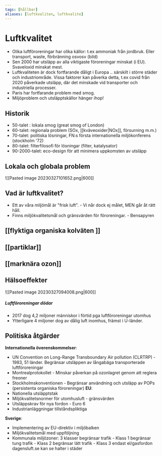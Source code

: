 ```yaml
---
tags: [hållbar]
aliases: [luftkvaliten, luftkvalite]
---
```

# Luftkvalitet
- Olika luftföroreningar har olika källor: t.ex ammoniak från jordbruk. Eller transport, waste, förbränning osvosv
(bild)
- Sen 2000 har utsläpp av alla viktigaste föroreningar minskat (i EU). Svaveloxid minskat mest. 
- Luftkvaliteten är dock fortfarande dåligt i Europa .. särskilt i större städer och industriområde. Vissa faktorer kan påverka detta, t.ex covid från 2020 påverkade  utsläpp, där det minskade vid transporter och industriella processer. 
- Paris har fortfarande problem med smog.
- Miljöproblem och utsläpptskällor hänger ihop!

## Historik
- 50-talet : lokala smog (great smog of London)
- 60-talet: regionala problem (SOx, [[kväveoxider|NOx]], försurning m.m.)
- 70-talet: politiska lösningar, FN:s första internationella miljökonferens (stockholm '72)
- 80-talet: filterfilosofi för lösningar (filter, katalysator)
- 90-2000-talet: eco-design för att minimera uppkomsten av utsläpp

## Lokala och globala problem
![[Pasted image 20230327101652.png|600]]

## Vad är luftkvalitet?
- Ett av våra miljömål är "frisk luft". 
		  - Vi når dock ej målet, MEN går åt rätt håll. 
- Finns miljökvalitetsmål och gränsvärden för föroreningar. 
		  - Bensapyren 

## [[flyktiga organiska kolväten ]]


## [[partiklar]]

## [[marknära ozon]]

## Hälsoeffekter
![[Pasted image 20230327094008.png|600]]
##### Luftföroreningar dödar
- 2017 dog 4,2 miljoner människor i förtid pga luftföroreningar utomhus
- Ytterligare 4 miljoner dog av dålig luft inomhus, främst i U-länder. 

## Politiska åtgärder
**Internationella överenskommelser**:
- UN Convention on Long-Range Transboundary Air pollution (CLRTRP)
		- 1983, 51 länder. Begränsar utsläppen av långabäga transporterade luftföroreningar
- Montrealprotokollet
		- Minskar påverkan på ozonlagret genom att reglera freoner
- Stockholmskonventionen
		- Begränsar användning och utsläpp av POPs (persistenta organiska föroreningar)
**EU**:
- Nationella utsläpptstak
- Miljökvalitetsnormer för utomhusluft - gränsvärden
- Utsläppskrav för nya fordon - Euro 6
- Industrianläggningar tillståndspliktiga

**Sverige**:
- Implementering av EU-direktiv i miljöbalken
- Miljökvalitetsmål med uppföljning
- Kommunala miljözoner: 3 klasser begränsar trafik
		- Klass 1 begränsar tung trafik
		- Klass 2 begränsar lätt trafik
		- Klass 3 endast el/gasfordon
dagensluft.se kan se halter i städer